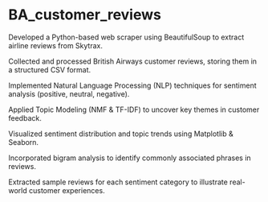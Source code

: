 # BA_customer_reviews
Developed a Python-based web scraper using BeautifulSoup to extract airline reviews from Skytrax.

Collected and processed British Airways customer reviews, storing them in a structured CSV format.

Implemented Natural Language Processing (NLP) techniques for sentiment analysis (positive, neutral, negative).

Applied Topic Modeling (NMF & TF-IDF) to uncover key themes in customer feedback.

Visualized sentiment distribution and topic trends using Matplotlib & Seaborn.

Incorporated bigram analysis to identify commonly associated phrases in reviews.

Extracted sample reviews for each sentiment category to illustrate real-world customer experiences.
